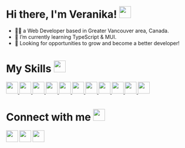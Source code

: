 # Hi there, I'm Veranika! <img src = "https://raw.githubusercontent.com/rahulbanerjee26/githubProfileReadmeGenerator/main/gifs/wave.gif" width = 32px height='32px'> 

* 👩‍💻 a Web Developer based in Greater Vancouver area, Canada.  
* 🌱 I’m currently learning TypeScript & MUI.
* 🙌 Looking for opportunities to grow and become a better developer!

# My Skills <img src = "https://raw.githubusercontent.com/rahulbanerjee26/githubProfileReadmeGenerator/main/gifs/code.gif" width = 32px height=32px>
<a href="https://github.com/ veranika-karpava?tab=repositories&q=&type=&language=html&sort=" ><img width ='32px' height='32px' src ='https://raw.githubusercontent.com/rahulbanerjee26/githubAboutMeGenerator/main/icons/html.svg'>
</a>
<a href= 'https://github.com/ veranika-karpava?tab=repositories&q=&type=&language=css&sort=' > <img width ='32px' height='32px' src ='https://raw.githubusercontent.com/rahulbanerjee26/githubAboutMeGenerator/main/icons/css.svg'> </a>
<a href= 'https://github.com/ veranika-karpava?tab=repositories&q=&type=&language=sass&sort=' > <img width ='32px' height='32px' src ='https://raw.githubusercontent.com/rahulbanerjee26/githubAboutMeGenerator/main/icons/sass.svg'> </a>
<a href= 'https://github.com/ veranika-karpava?tab=repositories&q=&type=&language=javascript&sort=' > <img width ='32px' height='32px' src ='https://raw.githubusercontent.com/rahulbanerjee26/githubAboutMeGenerator/main/icons/javascript.svg'> </a>
<a href= 'https://github.com/ veranika-karpava?tab=repositories&q=&type=&language=reactjs&sort=' > <img width ='32px' height='32px' src ='https://raw.githubusercontent.com/rahulbanerjee26/githubAboutMeGenerator/main/icons/reactjs.svg'> </a>
<a href= 'https://github.com/ veranika-karpava?tab=repositories&q=&type=&language=nodejs&sort=' > <img width ='32px' height='32px' src ='https://raw.githubusercontent.com/rahulbanerjee26/githubAboutMeGenerator/main/icons/nodejs.svg'> </a>
<a href= 'https://github.com/ veranika-karpava?tab=repositories&q=&type=&language=express&sort=' > <img width ='32px' height='32px' src ='https://raw.githubusercontent.com/rahulbanerjee26/githubAboutMeGenerator/main/icons/express.svg'> </a>
<a href= 'https://github.com/ veranika-karpava?tab=repositories&q=&type=&language=mongodb&sort=' > <img width ='32px' height='32px' src ='https://raw.githubusercontent.com/rahulbanerjee26/githubAboutMeGenerator/main/icons/mongodb.svg'> </a>
<a href= 'https://github.com/ veranika-karpava?tab=repositories&q=&type=&language=mysql&sort=' > <img width ='32px' height='32px' src ='https://raw.githubusercontent.com/rahulbanerjee26/githubAboutMeGenerator/main/icons/mysql.svg'> </a>
<a href= 'https://github.com/ veranika-karpava?tab=repositories&q=&type=&language=git&sort=' > <img width ='32px' height='32px' src ='https://raw.githubusercontent.com/rahulbanerjee26/githubAboutMeGenerator/main/icons/git.svg'> </a>
<a href= 'https://github.com/ veranika-karpava?tab=repositories&q=&type=&language=github&sort=' > <img width ='32px' height='32px' src ='https://raw.githubusercontent.com/rahulbanerjee26/githubAboutMeGenerator/main/icons/github.svg'> </a>

# Connect with me <img src='https://raw.githubusercontent.com/rahulbanerjee26/githubProfileReadmeGenerator/main/gifs/handShake.gif' width="32px" height=32px>
<a href = 'https://www.linkedin.com/in/veranikakarpava'> <img width = '32px' align= 'center' src="https://raw.githubusercontent.com/rahulbanerjee26/githubAboutMeGenerator/main/icons/linked-in-alt.svg"/></a> 
<a href = 'https://www.vkarpava.tech'> <img width = '32px' align= 'center' src="https://raw.githubusercontent.com/rahulbanerjee26/githubAboutMeGenerator/main/icons/portfolio.png"/></a> 
<a href = 'https://www.github.com/veranika-karpava'> <img width = '32px' align= 'center' src="https://raw.githubusercontent.com/rahulbanerjee26/githubAboutMeGenerator/main/icons/github.svg"/></a>   
